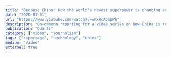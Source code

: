 ```yaml
---
title: "Because China: How the world's newest superpower is changing everything"
date: "2020-01-01"
url: "https://www.youtube.com/watch?v=wRxRcADnpPk"
description: "On-camera reporting for a video series on how China is reshaping the world. Including stories from Kenya, Malaysia, Zambia, and Brazil."
publication: "Quartz"
category: ["video", "journalism"]
tags: ["reportage", "technology", "china"]
medium: "video"
external: true
---
```

